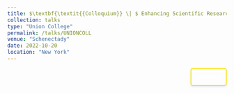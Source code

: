 ```yaml
---
title: $\textbf{\textit{{Colloquium}} \| $ Enhancing Scientific Research Utilizing High-Performance And High-Throughput Computing- An Overview With Uses In Nuclear And Particle Physics
collection: talks
type: "Union College"
permalink: /talks/UNIONCOLL
venue: "Schenectady"
date: 2022-10-20
location: "New York"
---
```


<div style="display: flex; align-items: flex-start; justify-content: flex-end; border: 2px solid #f9e40c; padding: 10px; border-radius: 5px; width: fit-content; box-shadow: 0 2px 4px rgba(0, 0, 0, 0.1); margin-left: auto;">
  <p style="margin: 0;">
    <a href="https://www.union.edu/physics-and-astronomy/colloquium-series" style="text-decoration: none; color: #ffffff; font-weight: bold;">
      Abstract
    </a>
  </p>
</div>

